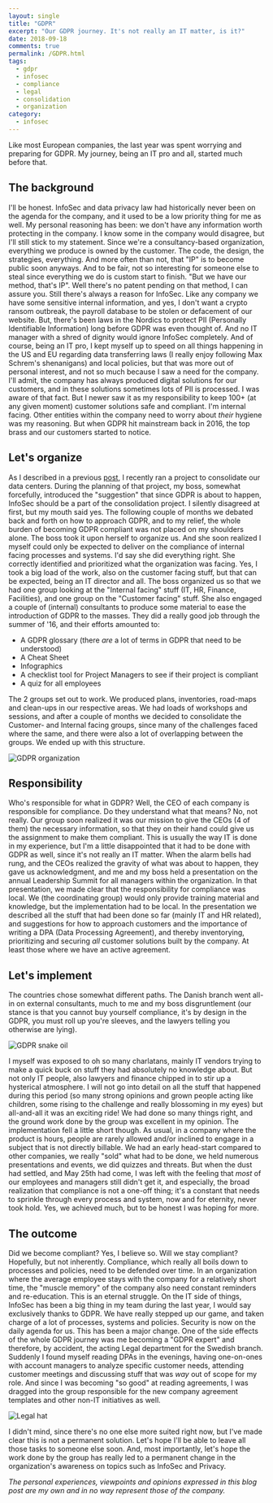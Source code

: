 ```yaml
---
layout: single
title: "GDPR"
excerpt: "Our GDPR journey. It's not really an IT matter, is it?"
date: 2018-09-18
comments: true
permalink: /GDPR.html
tags:
  - gdpr
  - infosec
  - compliance
  - legal
  - consolidation
  - organization
category:
  - infosec
---
```

Like most European companies, the last year was spent worrying and preparing for GDPR. My journey, being an IT pro and all, started much before that.

## The background
I'll be honest. InfoSec and data privacy law had historically never been on the agenda for the company, and it used to be a low priority thing for me as well.
My personal reasoning has been: we don't have any information worth protecting in the company. 
I know some in the company would disagree, but I'll still stick to my statement. 
Since we're a consultancy-based organization, everything we produce is owned by the customer. The code, the design, the strategies, everything. And more often than not, that "IP" is to become public soon anyways. And to be fair, not so interesting for someone else to steal since everything we do is custom start to finish. 
"But we have our method, that's IP". 
Well there's no patent pending on that method, I can assure you. 
Still there's always a reason for InfoSec. Like any company we have some sensitive internal information, and yes, I don't want a crypto ransom outbreak, the payroll database to be stolen or defacement of our website.
But, there's been laws in the Nordics to protect PII (Personally Identifiable Information) long before GDPR was even thought of. And no IT manager with a shred of dignity would ignore InfoSec completely.
And of course, being an IT pro, I kept myself up to speed on all things happening in the US and EU regarding data transferring laws (I really enjoy following Max Schrem's shenanigans) and local policies, but that was more out of personal interest, and not so much because I saw a need for the company.
I'll admit, the company has always produced digital solutions for our customers, and in these solutions sometimes lots of PII is processed. I was aware of that fact.
But I newer saw it as my responsibility to keep 100+ (at any given moment) customer solutions safe and compliant. 
I'm internal facing. Other entities within the company need to worry about *their* hygiene was my reasoning.
But when GDPR hit mainstream back in 2016, the top brass and our customers started to notice.

## Let's organize
As I described in a previous [post](/Consolidated-Data-Center.html), I recently ran a project to consolidate our data centers. During the planning of that project, my boss, somewhat forcefully, introduced the "suggestion" that since GDPR is about to happen, InfoSec should be a part of the consolidation project. 
I silently disagreed at first, but my mouth said yes.
The following couple of months we debated back and forth on how to approach GDPR, and to my relief, the whole burden of becoming GDPR compliant was not placed on my shoulders alone.
The boss took it upon herself to organize us. And she soon realized I myself could only be expected to deliver on the compliance of internal facing processes and systems.
I'd say she did everything right. She correctly identified and prioritized what the organization was facing.
Yes, I took a big load of the work, also on the customer facing stuff, but that can be expected, being an IT director and all.
The boss organized us so that we had one group looking at the "Internal facing" stuff (IT, HR, Finance, Facilities), and one group on the "Customer facing" stuff. She also engaged a couple of (internal) consultants to produce some material to ease the introduction of GDPR to the masses. They did a really good job through the summer of '16, and their efforts amounted to:
- A GDPR glossary (there *are* a lot of terms in GDPR that need to be understood)
- A Cheat Sheet
- Infographics
- A checklist tool for Project Managers to see if their project is compliant
- A quiz for all employees

The 2 groups set out to work. We produced plans, inventories, road-maps and clean-ups in our respective areas. We had loads of workshops and sessions, and after a couple of months we decided to consolidate the Customer- and Internal facing groups, since many of the challenges faced where the same, and there were also a lot of overlapping between the groups. We ended up with this structure.

![GDPR organization](/assets/images/gdpr-org.png)

## Responsibility
Who's responsible for what in GDPR? 
Well, the CEO of each company is responsible for compliance.
Do they understand what that means?
No, not really.
Our group soon realized it was our mission to give the CEOs (4 of them) the necessary information, so that they on their hand could give us the assignment to make them compliant. This is usually the way IT is done in my experience, but I'm a little disappointed that it had to be done with GDPR as well, since it's not really an IT matter. 
When the alarm bells had rung, and the CEOs realized the gravity of what was about to happen, they gave us acknowledgment, and me and my boss held a presentation on the annual Leadership Summit for all managers within the organization. In that presentation, we made clear that the responsibility for compliance was local. We (the coordinating group) would only provide training material and knowledge, but the implementation had to be local.
In the presentation we described all the stuff that had been done so far (mainly IT and HR related), and suggestions for how to approach customers and the importance of writing a DPA (Data Processing Agreement), and thereby inventorying, prioritizing and securing *all* customer solutions built by the company. At least those where we have an active agreement.

## Let's implement
The countries chose somewhat different paths. The Danish branch went all-in on external consultants, much to me and my boss disgruntlement (our stance is that you cannot buy yourself compliance, it's by design in the GDPR, you must roll up you're sleeves, and the lawyers telling you otherwise are lying).

![GDPR snake oil](/assets/images/snake-oil.jpg)

I myself was exposed to oh so many charlatans, mainly IT vendors trying to make a quick buck on stuff they had absolutely no knowledge about. But not only IT people, also lawyers and finance chipped in to stir up a hysterical atmosphere.
I will not go into detail on all the stuff that happened during this period (so many strong opinions and grown people acting like children, some rising to the challenge and really blossoming in my eyes) but all-and-all it was an exciting ride! We had done so many things right, and the ground work done by the group was excellent in my opinion. 
The implementation fell a little short though.
As usual, in a company where the product is hours, people are rarely allowed and/or inclined to engage in a subject that is not directly billable. 
We had an early head-start compared to other companies, we really "sold" what had to be done, we held numerous presentations and events, we did quizzes and threats. But when the dust had settled, and May 25th had come, I was left with the feeling that *most* of our employees and managers still didn't get it, and especially, the broad realization that compliance is not a one-off thing; it's a constant that needs to sprinkle through every process and system, now and for eternity, never took hold.
Yes, we achieved much, but to be honest I was hoping for more. 

## The outcome
Did we become compliant?
Yes, I believe so.
Will we stay compliant?
Hopefully, but not inherently.
Compliance, which really all boils down to processes and policies, need to be defended over time. In an organization where the average employee stays with the company for a relatively short time, the "muscle memory" of the company also need constant reminders and re-education. 
This is an eternal struggle.
On the IT side of things, InfoSec has been a big thing in my team during the last year, I would say exclusively thanks to GDPR. We have really stepped up our game, and taken charge of a lot of processes, systems and policies. Security is now on the daily agenda for us. 
This has been a major change.
One of the side effects of the whole GDPR journey was me becoming a "GDPR expert" and therefore, by accident, the acting Legal department for the Swedish branch. 
Suddenly I found myself reading DPAs in the evenings, having one-on-ones with account managers to analyze specific customer needs, attending customer meetings and discussing stuff that was *way* out of scope for my role.
And since I was becoming "so good" at reading agreements, I was dragged into the group responsible for the new company agreement templates and other non-IT initiatives as well.

![Legal hat](/assets/images/legal-hat.jpg)

I didn't mind, since there's no one else more suited right now, but I've made clear this is not a permanent solution. Let's hope I'll be able to leave all those tasks to someone else soon.
And, most importantly, let's hope the work done by the group has really led to a permanent change in the organization's awareness on topics such as InfoSec and Privacy. 


*The personal experiences, viewpoints and opinions expressed in this blog post are my own and in no way represent those of the company.*

